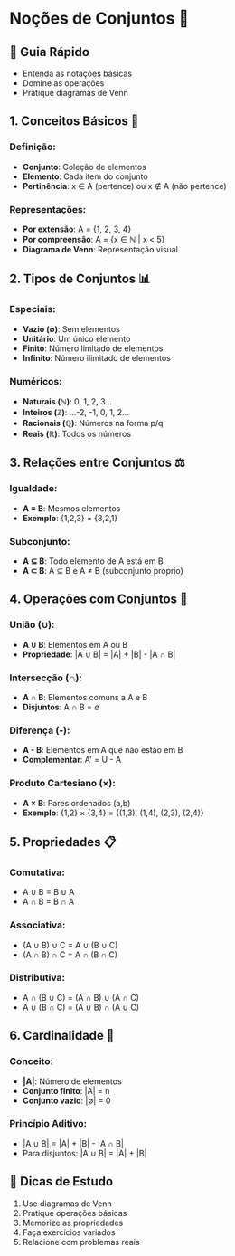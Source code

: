 # Noções de Conjuntos 🔢

## 🎯 Guia Rápido
- Entenda as notações básicas
- Domine as operações
- Pratique diagramas de Venn

## 1. Conceitos Básicos 📝
### Definição:
- **Conjunto**: Coleção de elementos
- **Elemento**: Cada item do conjunto
- **Pertinência**: x ∈ A (pertence) ou x ∉ A (não pertence)

### Representações:
- **Por extensão**: A = {1, 2, 3, 4}
- **Por compreensão**: A = {x ∈ ℕ | x < 5}
- **Diagrama de Venn**: Representação visual

## 2. Tipos de Conjuntos 📊
### Especiais:
- **Vazio (∅)**: Sem elementos
- **Unitário**: Um único elemento
- **Finito**: Número limitado de elementos
- **Infinito**: Número ilimitado de elementos

### Numéricos:
- **Naturais (ℕ)**: 0, 1, 2, 3...
- **Inteiros (ℤ)**: ...-2, -1, 0, 1, 2...
- **Racionais (ℚ)**: Números na forma p/q
- **Reais (ℝ)**: Todos os números

## 3. Relações entre Conjuntos ⚖️
### Igualdade:
- **A = B**: Mesmos elementos
- **Exemplo**: {1,2,3} = {3,2,1}

### Subconjunto:
- **A ⊆ B**: Todo elemento de A está em B
- **A ⊂ B**: A ⊆ B e A ≠ B (subconjunto próprio)

## 4. Operações com Conjuntos 🔄
### União (∪):
- **A ∪ B**: Elementos em A ou B
- **Propriedade**: |A ∪ B| = |A| + |B| - |A ∩ B|

### Intersecção (∩):
- **A ∩ B**: Elementos comuns a A e B
- **Disjuntos**: A ∩ B = ∅

### Diferença (-):
- **A - B**: Elementos em A que não estão em B
- **Complementar**: A' = U - A

### Produto Cartesiano (×):
- **A × B**: Pares ordenados (a,b)
- **Exemplo**: {1,2} × {3,4} = {(1,3), (1,4), (2,3), (2,4)}

## 5. Propriedades 📋
### Comutativa:
- A ∪ B = B ∪ A
- A ∩ B = B ∩ A

### Associativa:
- (A ∪ B) ∪ C = A ∪ (B ∪ C)
- (A ∩ B) ∩ C = A ∩ (B ∩ C)

### Distributiva:
- A ∩ (B ∪ C) = (A ∩ B) ∪ (A ∩ C)
- A ∪ (B ∩ C) = (A ∪ B) ∩ (A ∪ C)

## 6. Cardinalidade 🔢
### Conceito:
- **|A|**: Número de elementos
- **Conjunto finito**: |A| = n
- **Conjunto vazio**: |∅| = 0

### Princípio Aditivo:
- |A ∪ B| = |A| + |B| - |A ∩ B|
- Para disjuntos: |A ∪ B| = |A| + |B|

## 📌 Dicas de Estudo
1. Use diagramas de Venn
2. Pratique operações básicas
3. Memorize as propriedades
4. Faça exercícios variados
5. Relacione com problemas reais
